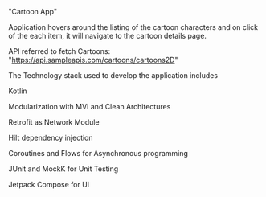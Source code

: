 "Cartoon App"

Application hovers around the listing of the cartoon characters and on click of the each item, 
it will navigate to the cartoon details page.

API referred to fetch Cartoons:  "https://api.sampleapis.com/cartoons/cartoons2D"

The Technology stack used to develop the application includes

Kotlin

Modularization with MVI and Clean Architectures

Retrofit as Network Module

Hilt dependency injection

Coroutines and Flows for Asynchronous programming

JUnit and MockK for Unit Testing

Jetpack Compose for UI